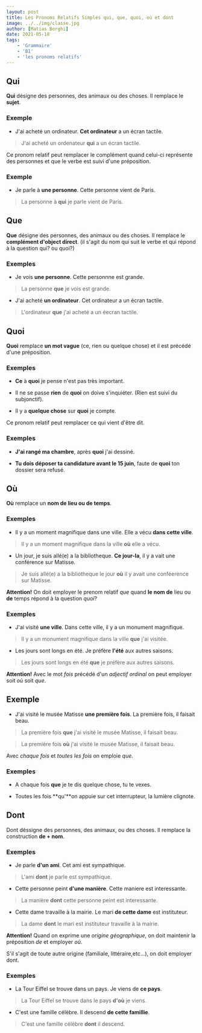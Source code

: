 ```yaml
---
layout: post
title: Les Pronoms Relatifs Simples qui, que, quoi, où et dont
image: ../../img/classe.jpg
author: [Matias Borghi]
date: 2021-05-18
tags: 
    - 'Grammaire'
    - 'B1'
    - 'les pronoms relatifs'
---
```


## Qui

**Qui** désigne des personnes, des animaux ou des choses. Il remplace le **sujet**.

### Exemple

- J'ai acheté un ordinateur. **Cet ordinateur** a un écran tactile.

> J'ai acheté un ordenateur **qui** a un écran tactile.

Ce pronom relatif peut remplacer le complément quand celui-ci représente des personnes et que le verbe est suivi d'une préposition.

### Exemple

- Je parle à **une personne**. Cette personne vient de Paris.

> La personne à **qui** je parle vient de Paris.

## Que

**Que** désigne des personnes, des animaux ou des choses. Il remplace le **complément d'object direct**. (il s'agit du nom qui suit le verbe et qui répond à la question qui? ou quoi?)

### Exemples

- Je vois **une personne**. Cette personnne est grande.

> La personne **que** je vois est grande.

- J'ai acheté **un ordinateur**. Cet ordinateur a un écran tactile.

> L'ordinateur **que** j'ai acheté a un éecran tactile.

## Quoi

**Quoi** remplace **un mot vague** (ce, rien ou quelque chose) et il est précédé d'une préposition.

### Exemples

- **Ce** à **quoi** je pense n'est pas très important.

- Il ne se passe **rien** de **quoi** on doive s'inquiéter. (Rien est suivi du subjonctif).

- Il y a **quelque chose** sur **quoi** je compte.

Ce pronom relatif peut remplacer ce qui vient d'être dit.

### Exemples

- **J'ai rangé ma chambre**, après **quoi** j'ai dessiné.

- **Tu dois déposer ta candidature avant le 15 juin**, faute de **quoi** ton dossier sera refusé.

## Où

**Où** remplace un **nom de lieu ou de temps**.

### Exemples

- Il y a un moment magnifique dans une ville. Elle a vécu **dans cette ville**.

> Il y a un moment magnifique dans la ville **où** elle a vécu.

- Un jour, je suis allé(e) a la bibliotheque. **Ce jour-la**, il y a vait une conférence sur Matisse.

> Je suis allé(e) a la bibliotheque le jour **où** il y avait une conféerence sur Matisse.

**Attention!** On doit employer le prenom relatif *que* quand **le nom de** lieu ou **de** temps répond à la question *quoi*?

### Exemples

- J'ai visité **une ville**. Dans cette ville, il y a un monument magnifique.

> Il y a un monument magnifique dans la ville **que** j'ai visitée.

- Les jours sont longs en été. Je préfère **l'été** aux autres saisons.

> Les jours sont longs en été **que** je préfère aux autres saisons.

**Attention!** Avec le mot *fois* précédé d'un *adjectif ordinal* on peut employer soit *où* soit *que*.

## Exemple

- J'ai visité le musée Matisse **une première fois**. La première fois, il faisait beau.

> La première fois **que** j'ai visité le musée Matisse, il faisait beau.

> La première fois **où** j'ai visité le musée Matisse, il faisait beau.

Avec *chaque fois* et *toutes les fois* on emploie *que*.

### Exemples

- A chaque fois **que** je te dis quelque chose, tu te vexes.

- Toutes les fois **qu'**on appuie sur cet interrupteur, la lumière clignote.

## Dont

Dont déssigne des personnes, des animaux, ou des choses. Il remplace la construction **de + nom**.

### Exemples

- Je parle **d'un ami**. Cet ami est sympathique.

> L'ami **dont** je parle est sympathique.

- Cette personne peint **d'une manière**. Cette maniere est interessante.

> La manière **dont** cette personne peint est interessante.

- Cette dame travaille à la mairie. Le mari **de cette dame** est instituteur.

> La dame **dont** le mari est instituteur travaille à la mairie.

**Attention!** Quand on exprime une *origine géographique*, on doit maintenir la préposition *de* et employer *où*.

S'il s'agit de toute autre origine (familiale, littéraire,etc...), on doit employer dont.

### Exemples

- La Tour Eiffel se trouve dans un pays. Je viens de **ce pays**.

> La Tour Eiffel se trouve dans le pays **d'où** je viens.

- C'est une famille célèbre. Il descend **de cette famillie**.

> C'est une famille  célèbre **dont** il descend.
